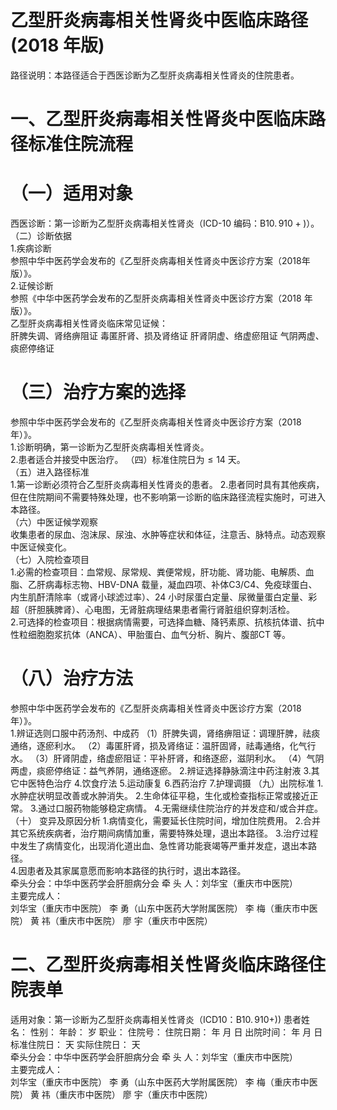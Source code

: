 # 乙型肝炎病毒相关性肾炎中医临床路径  (2018 年版)  
路径说明：本路径适合于西医诊断为乙型肝炎病毒相关性肾炎的住院患者。  
# 一、乙型肝炎病毒相关性肾炎中医临床路径标准住院流程  
# （一）适用对象  
西医诊断：第一诊断为乙型肝炎病毒相关性肾炎（ICD-10 编码：$\mathrm{B}10.\,910+\big)$）。  
（二）诊断依据  
1.疾病诊断  
参照中华中医药学会发布的《乙型肝炎病毒相关性肾炎中医诊疗方案（2018年版）》。  
2.证候诊断  
参照《中华中医药学会发布的乙型肝炎病毒相关性肾炎中医诊疗方案（2018 年版）》。  
乙型肝炎病毒相关性肾炎临床常见证候：  
肝脾失调、肾络痹阻证  毒匿肝肾、损及肾络证  肝肾阴虚、络虚瘀阻证 气阴两虚、痰瘀停络证  
# （三）治疗方案的选择  
参照中华中医药学会发布的《乙型肝炎病毒相关性肾炎中医诊疗方案（2018年）》。  
1.诊断明确，第一诊断为乙型肝炎病毒相关性肾炎。  
2.患者适合并接受中医治疗。 （四）标准住院日为${\leqslant}14$ 天。  
（五）进入路径标准  
1.第一诊断必须符合乙型肝炎病毒相关性肾炎的患者。 2.患者同时具有其他疾病，但在住院期间不需要特殊处理，也不影响第一诊断的临床路径流程实施时，可进入本路径。  
（六）中医证候学观察  
收集患者的尿血、泡沫尿、尿浊、水肿等症状和体征，注意舌、脉特点。动态观察中医证候变化。  
（七）入院检查项目  
1.必需的检查项目：血常规、尿常规、粪便常规，肝功能、肾功能、电解质、血脂、乙肝病毒标志物、HBV-DNA 载量，凝血四项、补体C3/C4、免疫球蛋白、内生肌酐清除率（或肾小球滤过率）、24 小时尿蛋白定量、尿微量蛋白定量、彩超（肝胆胰脾肾）、心电图，无肾脏病理结果患者需行肾脏组织穿刺活检。  
2.可选择的检查项目：根据病情需要，可选择血糖、降钙素原、抗核抗体谱、抗中性粒细胞胞浆抗体（ANCA）、甲胎蛋白、血气分析、胸片、腹部CT 等。  
# （八）治疗方法  
参照中华中医药学会发布的《乙型肝炎病毒相关性肾炎中医诊疗方案（2018年）》。  
1.辨证选则口服中药汤剂、中成药 （1）肝脾失调，肾络痹阻证：调理肝脾，祛痰通络，逐瘀利水。 （2）毒匿肝肾，损及肾络证：温肝固肾，祛毒通络，化气行水。 （3）肝肾阴虚，络虚瘀阻证：平补肝肾，和络逐瘀，滋阴利水。 （4）气阴两虚，痰瘀停络证：益气养阴，通络逐瘀。 2.辨证选择静脉滴注中药注射液  3.其它中医特色治疗 4.饮食疗法 5.运动康复 6.西药治疗  7.护理调摄  （九）出院标准 1.水肿症状明显改善或水肿消失。  2.生命体征平稳，生化或检查指标正常或接近正常。 3.通过口服药物能够稳定病情。  4.无需继续住院治疗的并发症和/或合并症。 （十） 变异及原因分析 1.病情变化，需要延长住院时间，增加住院费用。 2.合并其它系统疾病者，治疗期间病情加重，需要特殊处理，退出本路径。 3.治疗过程中发生了病情变化，出现消化道出血、急性肾功能衰竭等严重并发症，退出本路径。  
4.因患者及其家属意愿而影响本路径的执行时，退出本路径。  
牵头分会：中华中医药学会肝胆病分会 牵 头 人：刘华宝（重庆市中医院）  
主要完成人：  
刘华宝（重庆市中医院） 李  勇（山东中医药大学附属医院） 李  梅（重庆市中医院） 黄  祎（重庆市中医院） 廖  宇（重庆市中医院）  
# 二、乙型肝炎病毒相关性肾炎临床路径住院表单  
适用对象：第一诊断为乙型肝炎病毒相关性肾炎（ICD10：$\mathrm{B}10.\,910+)$) 患者姓名：            性别：     年龄：    岁 职业：           住院号：            住院日期：       年   月   日    出院时间：     年   月   日  
标准住院日： 天                      实际住院日：     天  
牵头分会：中华中医药学会肝胆病分会 牵 头 人：刘华宝（重庆市中医院）  
主要完成人：  
刘华宝（重庆市中医院） 李  勇（山东中医药大学附属医院） 李  梅（重庆市中医院） 黄  祎（重庆市中医院） 廖  宇（重庆市中医院）  